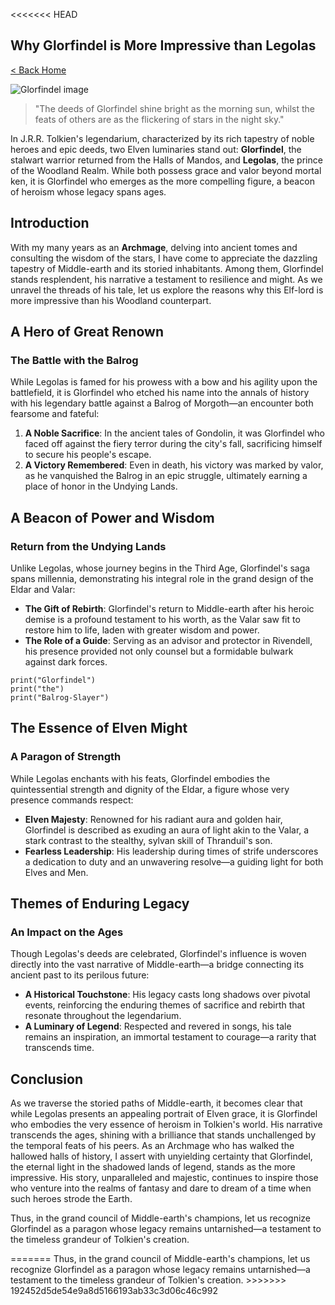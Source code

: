 <<<<<<< HEAD
<!doctype html>
<html>
  <head>
    <meta charset="utf-8" />
    <meta name="viewport" content="width=device-width, initial-scale=1" />
    <title>Why Glorfindel is More Impressive than Legolas
=======
# Why Glorfindel is More Impressive than Legolas
>>>>>>> 192452d5de54e9a8d5166193ab33c3d06c46c992

[< Back Home](/)

![Glorfindel image](/images/glorfindel.png)

> "The deeds of Glorfindel shine bright as the morning sun, whilst the feats of others are as the flickering of stars in the night sky."

In J.R.R. Tolkien's legendarium, characterized by its rich tapestry of noble heroes and epic deeds, two Elven luminaries stand out: **Glorfindel**, the stalwart warrior returned from the Halls of Mandos, and **Legolas**, the prince of the Woodland Realm. While both possess grace and valor beyond mortal ken, it is Glorfindel who emerges as the more compelling figure, a beacon of heroism whose legacy spans ages.

## Introduction

With my many years as an **Archmage**, delving into ancient tomes and consulting the wisdom of the stars, I have come to appreciate the dazzling tapestry of Middle-earth and its storied inhabitants. Among them, Glorfindel stands resplendent, his narrative a testament to resilience and might. As we unravel the threads of his tale, let us explore the reasons why this Elf-lord is more impressive than his Woodland counterpart.

## A Hero of Great Renown

### The Battle with the Balrog

While Legolas is famed for his prowess with a bow and his agility upon the battlefield, it is Glorfindel who etched his name into the annals of history with his legendary battle against a Balrog of Morgoth—an encounter both fearsome and fateful:

1. **A Noble Sacrifice**: In the ancient tales of Gondolin, it was Glorfindel who faced off against the fiery terror during the city's fall, sacrificing himself to secure his people's escape.
2. **A Victory Remembered**: Even in death, his victory was marked by valor, as he vanquished the Balrog in an epic struggle, ultimately earning a place of honor in the Undying Lands.

## A Beacon of Power and Wisdom

### Return from the Undying Lands

Unlike Legolas, whose journey begins in the Third Age, Glorfindel's saga spans millennia, demonstrating his integral role in the grand design of the Eldar and Valar:

- **The Gift of Rebirth**: Glorfindel's return to Middle-earth after his heroic demise is a profound testament to his worth, as the Valar saw fit to restore him to life, laden with greater wisdom and power.
- **The Role of a Guide**: Serving as an advisor and protector in Rivendell, his presence provided not only counsel but a formidable bulwark against dark forces.

```
print("Glorfindel")
print("the")
print("Balrog-Slayer")
```

## The Essence of Elven Might

### A Paragon of Strength

While Legolas enchants with his feats, Glorfindel embodies the quintessential strength and dignity of the Eldar, a figure whose very presence commands respect:

- **Elven Majesty**: Renowned for his radiant aura and golden hair, Glorfindel is described as exuding an aura of light akin to the Valar, a stark contrast to the stealthy, sylvan skill of Thranduil's son.
- **Fearless Leadership**: His leadership during times of strife underscores a dedication to duty and an unwavering resolve—a guiding light for both Elves and Men.

## Themes of **Enduring** Legacy

### An Impact on the Ages

Though Legolas's deeds are celebrated, Glorfindel's influence is woven directly into the vast narrative of Middle-earth—a bridge connecting its ancient past to its perilous future:

- **A Historical Touchstone**: His legacy casts long shadows over pivotal events, reinforcing the enduring themes of sacrifice and rebirth that resonate throughout the legendarium.
- **A Luminary of Legend**: Respected and revered in songs, his tale remains an inspiration, an immortal testament to courage—a rarity that transcends time.

## Conclusion

As we traverse the storied paths of Middle-earth, it becomes clear that while Legolas presents an appealing portrait of Elven grace, it is Glorfindel who embodies the very essence of heroism in Tolkien's world. His narrative transcends the ages, shining with a brilliance that stands unchallenged by the temporal feats of his peers. As an Archmage who has walked the hallowed halls of history, I assert with unyielding certainty that Glorfindel, the eternal light in the shadowed lands of legend, stands as the more impressive. His story, unparalleled and majestic, continues to inspire those who venture into the realms of fantasy and dare to dream of a time when such heroes strode the Earth.

<<<<<<< HEAD
Thus, in the grand council of Middle-earth's champions, let us recognize Glorfindel as a paragon whose legacy remains untarnished—a testament to the timeless grandeur of Tolkien's creation.</title>
    <link href="/index.css" rel="stylesheet" />
  </head>

  <body>
    <article><div><h1>Why Glorfindel is More Impressive than Legolas</h1><p><a href="/">< Back Home</a></p><p><img src="/images/glorfindel.png" alt="Glorfindel image"></img></p><blockquote>"The deeds of Glorfindel shine bright as the morning sun, whilst the feats of others are as the flickering of stars in the night sky."</blockquote><p>In J.R.R. Tolkien's legendarium, characterized by its rich tapestry of noble heroes and epic deeds, two Elven luminaries stand out: <b>Glorfindel</b>, the stalwart warrior returned from the Halls of Mandos, and <b>Legolas</b>, the prince of the Woodland Realm. While both possess grace and valor beyond mortal ken, it is Glorfindel who emerges as the more compelling figure, a beacon of heroism whose legacy spans ages.</p><h2>Introduction</h2><p>With my many years as an <b>Archmage</b>, delving into ancient tomes and consulting the wisdom of the stars, I have come to appreciate the dazzling tapestry of Middle-earth and its storied inhabitants. Among them, Glorfindel stands resplendent, his narrative a testament to resilience and might. As we unravel the threads of his tale, let us explore the reasons why this Elf-lord is more impressive than his Woodland counterpart.</p><h2>A Hero of Great Renown</h2><h3>The Battle with the Balrog</h3><p>While Legolas is famed for his prowess with a bow and his agility upon the battlefield, it is Glorfindel who etched his name into the annals of history with his legendary battle against a Balrog of Morgoth—an encounter both fearsome and fateful:</p><ol><li><b>A Noble Sacrifice</b>: In the ancient tales of Gondolin, it was Glorfindel who faced off against the fiery terror during the city's fall, sacrificing himself to secure his people's escape.</li><li><b>A Victory Remembered</b>: Even in death, his victory was marked by valor, as he vanquished the Balrog in an epic struggle, ultimately earning a place of honor in the Undying Lands.</li></ol><h2>A Beacon of Power and Wisdom</h2><h3>Return from the Undying Lands</h3><p>Unlike Legolas, whose journey begins in the Third Age, Glorfindel's saga spans millennia, demonstrating his integral role in the grand design of the Eldar and Valar:</p><ul><li><b>The Gift of Rebirth</b>: Glorfindel's return to Middle-earth after his heroic demise is a profound testament to his worth, as the Valar saw fit to restore him to life, laden with greater wisdom and power.</li><li><b>The Role of a Guide</b>: Serving as an advisor and protector in Rivendell, his presence provided not only counsel but a formidable bulwark against dark forces.</li></ul><pre><code>print("Glorfindel")
print("the")
print("Balrog-Slayer")
</code></pre><h2>The Essence of Elven Might</h2><h3>A Paragon of Strength</h3><p>While Legolas enchants with his feats, Glorfindel embodies the quintessential strength and dignity of the Eldar, a figure whose very presence commands respect:</p><ul><li><b>Elven Majesty</b>: Renowned for his radiant aura and golden hair, Glorfindel is described as exuding an aura of light akin to the Valar, a stark contrast to the stealthy, sylvan skill of Thranduil's son.</li><li><b>Fearless Leadership</b>: His leadership during times of strife underscores a dedication to duty and an unwavering resolve—a guiding light for both Elves and Men.</li></ul><h2>Themes of <b>Enduring</b> Legacy</h2><h3>An Impact on the Ages</h3><p>Though Legolas's deeds are celebrated, Glorfindel's influence is woven directly into the vast narrative of Middle-earth—a bridge connecting its ancient past to its perilous future:</p><ul><li><b>A Historical Touchstone</b>: His legacy casts long shadows over pivotal events, reinforcing the enduring themes of sacrifice and rebirth that resonate throughout the legendarium.</li><li><b>A Luminary of Legend</b>: Respected and revered in songs, his tale remains an inspiration, an immortal testament to courage—a rarity that transcends time.</li></ul><h2>Conclusion</h2><p>As we traverse the storied paths of Middle-earth, it becomes clear that while Legolas presents an appealing portrait of Elven grace, it is Glorfindel who embodies the very essence of heroism in Tolkien's world. His narrative transcends the ages, shining with a brilliance that stands unchallenged by the temporal feats of his peers. As an Archmage who has walked the hallowed halls of history, I assert with unyielding certainty that Glorfindel, the eternal light in the shadowed lands of legend, stands as the more impressive. His story, unparalleled and majestic, continues to inspire those who venture into the realms of fantasy and dare to dream of a time when such heroes strode the Earth.</p><p>Thus, in the grand council of Middle-earth's champions, let us recognize Glorfindel as a paragon whose legacy remains untarnished—a testament to the timeless grandeur of Tolkien's creation.</p></div></article>
  </body>
</html>
=======
Thus, in the grand council of Middle-earth's champions, let us recognize Glorfindel as a paragon whose legacy remains untarnished—a testament to the timeless grandeur of Tolkien's creation.
>>>>>>> 192452d5de54e9a8d5166193ab33c3d06c46c992
